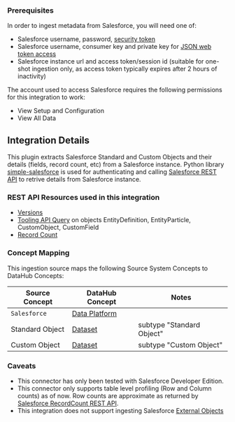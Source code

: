 ### Prerequisites

In order to ingest metadata from Salesforce, you will need one of:

- Salesforce username, password, [security token](https://developer.Salesforce.com/docs/atlas.en-us.api.meta/api/sforce_api_concepts_security.htm)
- Salesforce username, consumer key and private key for [JSON web token access](https://help.salesforce.com/s/articleView?id=sf.remoteaccess_oauth_jwt_flow.htm&type=5)
- Salesforce instance url and access token/session id (suitable for one-shot ingestion only, as access token typically expires after 2 hours of inactivity)

The account used to access Salesforce requires the following permissions for this integration to work:
- View Setup and Configuration
- View All Data

## Integration Details
This plugin extracts Salesforce Standard and Custom Objects and their details (fields, record count, etc) from a Salesforce instance.
Python library [simple-salesforce](https://pypi.org/project/simple-salesforce/) is used for authenticating and calling  [Salesforce REST API](https://developer.Salesforce.com/docs/atlas.en-us.api_rest.meta/api_rest/intro_what_is_rest_api.htm) to retrive details from Salesforce instance.

### REST API Resources used in this integration
- [Versions](https://developer.Salesforce.com/docs/atlas.en-us.api_rest.meta/api_rest/resources_versions.htm)
- [Tooling API Query](https://developer.salesforce.com/docs/atlas.en-us.api_tooling.meta/api_tooling/intro_rest_resources.htm) on objects EntityDefinition, EntityParticle, CustomObject, CustomField
- [Record Count](https://developer.Salesforce.com/docs/atlas.en-us.api_rest.meta/api_rest/resources_record_count.htm)

### Concept Mapping

This ingestion source maps the following Source System Concepts to DataHub Concepts:

| Source Concept | DataHub Concept | Notes |
| -- | -- | -- |
| `Salesforce` | [Data Platform](../../metamodel/entities/dataPlatform.md) | |
|Standard Object | [Dataset](../../metamodel/entities/dataset.md) | subtype "Standard Object" |
|Custom Object | [Dataset](../../metamodel/entities/dataset.md) | subtype "Custom Object" |

### Caveats
- This connector has only been tested with Salesforce Developer Edition.
- This connector only supports table level profiling (Row and Column counts) as of now. Row counts are approximate as returned by [Salesforce RecordCount REST API](https://developer.Salesforce.com/docs/atlas.en-us.api_rest.meta/api_rest/resources_record_count.htm).
- This integration does not support ingesting Salesforce [External Objects](https://developer.Salesforce.com/docs/atlas.en-us.object_reference.meta/object_reference/sforce_api_objects_external_objects.htm)
